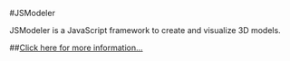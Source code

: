 #JSModeler

JSModeler is a JavaScript framework to create and visualize 3D models.

##[Click here for more information...](https://github.com/kovacsv/JSModeler/wiki")

